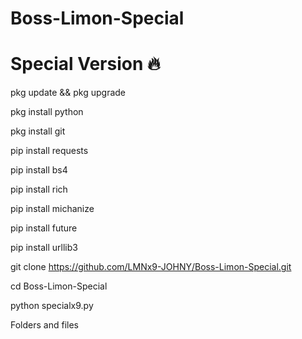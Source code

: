 # Boss-Limon-Special
# Special Version 🔥

pkg update && pkg upgrade

pkg install python

pkg install git

pip install requests

pip install bs4

pip install rich

pip install michanize

pip install future

pip install urllib3


git clone https://github.com/LMNx9-JOHNY/Boss-Limon-Special.git

cd Boss-Limon-Special

python specialx9.py

Folders and files
